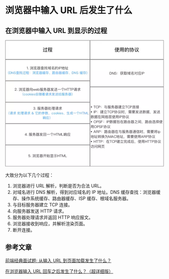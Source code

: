 # 浏览器中输入 URL 后发生了什么

## 在浏览器中输入 URL 到显示的过程

![](assets/20190723220402012_24054.png)

大致分为以下几个过程：

1. 浏览器进行 URL 解析，判断是否为合法 URL。
2. 对域名进行 DNS 解析，得到对应域名的 IP 地址。DNS 缓存查找：浏览器缓存、操作系统缓存、路由器缓存、ISP 缓存、根域名服务器。
3. 与目标服务器建立 TCP 连接。
4. 向服务器发送 HTTP 请求。
5. 服务器处理请求并返回 HTTP 响应报文。
6. 浏览器接收到响应，并解析渲染页面。
7. 断开连接。

## 参考文章

[前端经典面试题: 从输入 URL 到页面加载发生了什么？](https://segmentfault.com/a/1190000006879700)

[在浏览器输入 URL 回车之后发生了什么？（超详细版）](https://mp.weixin.qq.com/s?__biz=MzAxNjk4ODE4OQ==&mid=2247486652&idx=1&sn=098387ac80727dfa9422f39e7bb6d6b6&chksm=9bed2dceac9aa4d8998e90aa6598596a5095483482c3986ab7f05a2b63989b3fe8ea1552890a&mpshare=1&scene=1&srcid=&sharer_sharetime=1568449408082&sharer_shareid=6fa69df0bf20aef3fd0f4b65f54b3610#rd)
